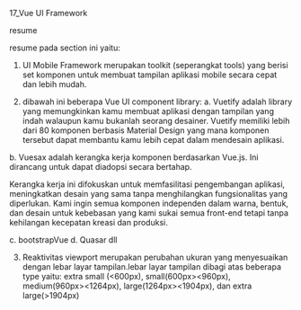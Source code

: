 17_Vue UI Framework

resume

resume pada section ini yaitu:
1. UI Mobile Framework merupakan toolkit (seperangkat tools) yang berisi set komponen untuk membuat tampilan aplikasi mobile secara cepat dan lebih mudah.

2. dibawah ini beberapa Vue UI component library:
a. Vuetify 
adalah library yang memungkinkan kamu membuat aplikasi dengan tampilan yang indah walaupun kamu bukanlah seorang desainer. Vuetify memiliki lebih dari 80 komponen berbasis Material Design yang mana komponen tersebut dapat membantu kamu lebih cepat dalam mendesain aplikasi.

b. Vuesax adalah kerangka kerja komponen berdasarkan Vue.js. Ini dirancang untuk dapat diadopsi secara bertahap.

Kerangka kerja ini difokuskan untuk memfasilitasi pengembangan aplikasi, meningkatkan desain yang sama tanpa menghilangkan fungsionalitas yang diperlukan. Kami ingin semua komponen independen dalam warna, bentuk, dan desain untuk kebebasan yang kami sukai semua front-end tetapi tanpa kehilangan kecepatan kreasi dan produksi.

c. bootstrapVue
d. Quasar dll

3. Reaktivitas viewport merupakan perubahan ukuran yang menyesuaikan dengan lebar layar tampilan.lebar layar tampilan dibagi atas beberapa type yaitu: extra small (<600px), small(600px><960px), medium(960px><1264px), large(1264px><1904px), dan extra large(>1904px)